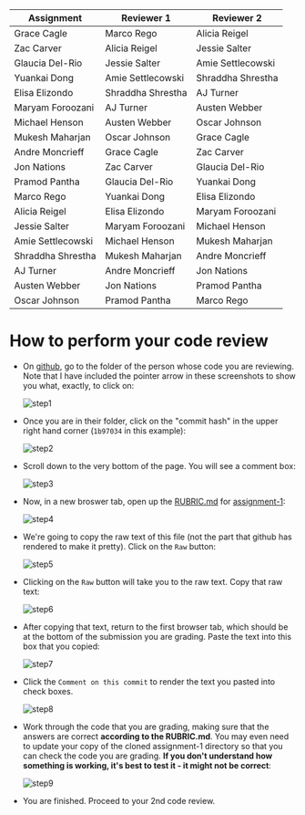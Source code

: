 Assignment|Reviewer 1|Reviewer 2
----------|----------|----------
Grace Cagle|Marco Rego|Alicia Reigel
Zac Carver|Alicia Reigel|Jessie Salter
Glaucia Del-Rio|Jessie Salter|Amie Settlecowski
Yuankai Dong|Amie Settlecowski|Shraddha Shrestha
Elisa Elizondo|Shraddha Shrestha|AJ Turner
Maryam Foroozani|AJ Turner|Austen Webber
Michael Henson|Austen Webber|Oscar Johnson
Mukesh Maharjan|Oscar Johnson|Grace Cagle
Andre Moncrieff|Grace Cagle|Zac Carver
Jon Nations|Zac Carver|Glaucia Del-Rio
Pramod Pantha|Glaucia Del-Rio|Yuankai Dong
Marco Rego|Yuankai Dong|Elisa Elizondo
Alicia Reigel|Elisa Elizondo|Maryam Foroozani
Jessie Salter|Maryam Foroozani|Michael Henson
Amie Settlecowski|Michael Henson|Mukesh Maharjan
Shraddha Shrestha|Mukesh Maharjan|Andre Moncrieff
AJ Turner|Andre Moncrieff|Jon Nations
Austen Webber|Jon Nations|Pramod Pantha
Oscar Johnson|Pramod Pantha|Marco Rego

# How to perform your code review

* On [github](https://github.com), go to the folder of the person whose code you are reviewing.  Note that I have included the pointer arrow in these screenshots to show you what, exactly, to click on:

    ![step1](https://github.com/biolprogramming/assignment-1/blob/master/images/step1.png)

* Once you are in their folder, click on the "commit hash" in the upper right hand corner (`1b97034` in this example):

    ![step2](https://github.com/biolprogramming/assignment-1/blob/master/images/step2.png)

* Scroll down to the very bottom of the page.  You will see a comment box:

    ![step3](https://github.com/biolprogramming/assignment-1/blob/master/images/step3.png)

* Now, in a new broswer tab, open up the [RUBRIC.md](https://github.com/biolprogramming/assignment-1/blob/master/RUBRIC.md) for [assignment-1](https://github.com/biolprogramming/assignment-1):

    ![step4](https://github.com/biolprogramming/assignment-1/blob/master/images/step4.png)

* We're going to copy the raw text of this file (not the part that github has rendered to make it pretty).  Click on the `Raw` button:

    ![step5](https://github.com/biolprogramming/assignment-1/blob/master/images/step5.png)

* Clicking on the `Raw` button will take you to the raw text.  Copy that raw text:

    ![step6](https://github.com/biolprogramming/assignment-1/blob/master/images/step6.png)

* After copying that text, return to the first browser tab, which should be at the bottom of the submission you are grading. Paste the text into this box that you copied:

    ![step7](https://github.com/biolprogramming/assignment-1/blob/master/images/step7.png)

* Click the `Comment on this commit` to render the text you pasted into check boxes.

    ![step8](https://github.com/biolprogramming/assignment-1/blob/master/images/step8.png)

* Work through the code that you are grading, making sure that the answers are correct **according to the RUBRIC.md**.  You may even need to update your copy of the cloned assignment-1 directory so that you can check the code you are grading.  **If you don't understand how something is working, it's best to test it - it might not be correct**:

    ![step9](https://github.com/biolprogramming/assignment-1/blob/master/images/step9.png)

* You are finished.  Proceed to your 2nd code review.
